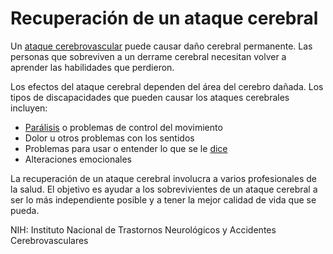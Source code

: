 Recuperación de un ataque cerebral
==================================


Un [ataque cerebrovascular](https://medlineplus.gov/spanish/stroke.html) puede causar daño cerebral permanente. Las personas que sobreviven a un derrame cerebral necesitan volver a aprender las habilidades que perdieron.


Los efectos del ataque cerebral dependen del área del cerebro dañada. Los tipos de discapacidades que pueden causar los ataques cerebrales incluyen:

* [Parálisis](https://medlineplus.gov/spanish/paralysis.html) o problemas de control del movimiento
* Dolor u otros problemas con los sentidos
* Problemas para usar o entender lo que se le [dice](https://medlineplus.gov/spanish/aphasia.html)
* Alteraciones emocionales



La recuperación de un ataque cerebral involucra a varios profesionales de la salud. El objetivo es ayudar a los sobrevivientes de un ataque cerebral a ser lo más independiente posible y a tener la mejor calidad de vida que se pueda.


NIH: Instituto Nacional de Trastornos Neurológicos y Accidentes Cerebrovasculares 

